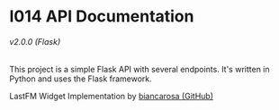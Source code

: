 # I014 API Documentation 
###### v2.0.0 (Flask)

This project is a simple Flask API with several endpoints. It's written in Python and uses the Flask framework.

LastFM Widget Implementation by [biancarosa (GitHub)](https://github.com/biancarosa/lastfm-last-played)